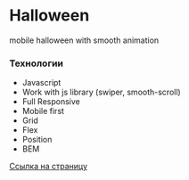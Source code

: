 # Halloween

mobile halloween with smooth animation

### Технологии

* Javascript
* Work with js library (swiper, smooth-scroll)
* Full Responsive
* Mobile first
* Grid
* Flex
* Position
* BEM



 [Ссылка на страницу](https://dimitry-prog.github.io/Halloween/)


